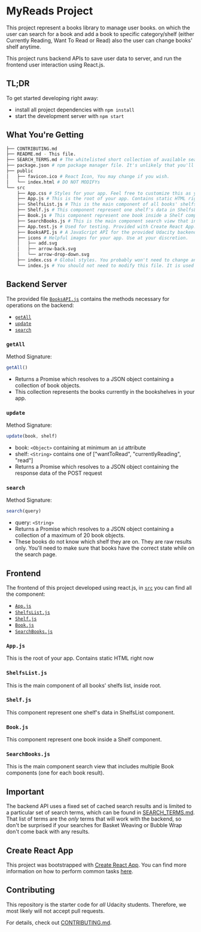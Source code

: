 # MyReads Project

This project represent a books library to manage user books. on which the user can search for a book and add a book to specific category/shelf (either Currently Reading, Want To Read or Read) also the user can change books' shelf anytime.

This project runs backend APIs to save user data to server, and run the frontend user interaction using React.js.

## TL;DR

To get started developing right away:

* install all project dependencies with `npm install`
* start the development server with `npm start`

## What You're Getting
```bash
├── CONTRIBUTING.md
├── README.md - This file.
├── SEARCH_TERMS.md # The whitelisted short collection of available search terms for you to use with your app.
├── package.json # npm package manager file. It's unlikely that you'll need to modify this.
├── public
│   ├── favicon.ico # React Icon, You may change if you wish.
│   └── index.html # DO NOT MODIFYs
└── src
    ├── App.css # Styles for your app. Feel free to customize this as you desire.
    ├── App.js # This is the root of your app. Contains static HTML right now.
    ├── ShelfsList.js # This is the main component of all books' shelfs list, inside root.
    ├── Shelf.js # This component represent one shelf's data in ShelfsList component.
    ├── Book.js # This component represent one book inside a Shelf component.
    ├── SearchBooks.js # This is the main component search view that includes multiple Book components (one for each book result).
    ├── App.test.js # Used for testing. Provided with Create React App. Testing is encouraged, but not required.
    ├── BooksAPI.js # A JavaScript API for the provided Udacity backend. Instructions for the methods are below.
    ├── icons # Helpful images for your app. Use at your discretion.
    │   ├── add.svg
    │   ├── arrow-back.svg
    │   └── arrow-drop-down.svg
    ├── index.css # Global styles. You probably won't need to change anything here.
    └── index.js # You should not need to modify this file. It is used for DOM rendering only.
```

## Backend Server

The provided file [`BooksAPI.js`](src/BooksAPI.js) contains the methods necessary for operations on the backend:

* [`getAll`](#getall)
* [`update`](#update)
* [`search`](#search)

### `getAll`

Method Signature:

```js
getAll()
```

* Returns a Promise which resolves to a JSON object containing a collection of book objects.
* This collection represents the books currently in the bookshelves in your app.

### `update`

Method Signature:

```js
update(book, shelf)
```

* book: `<Object>` containing at minimum an `id` attribute
* shelf: `<String>` contains one of ["wantToRead", "currentlyReading", "read"]  
* Returns a Promise which resolves to a JSON object containing the response data of the POST request

### `search`

Method Signature:

```js
search(query)
```

* query: `<String>`
* Returns a Promise which resolves to a JSON object containing a collection of a maximum of 20 book objects.
* These books do not know which shelf they are on. They are raw results only. You'll need to make sure that books have the correct state while on the search page.


## Frontend
The frontend of this project developed using react.js, in [`src`](src/) you can find all the component:

* [`App.js`](src/App.js)
* [`ShelfsList.js`](src/ShelfsList.js)
* [`Shelf.js`](src/Shelf.js)
* [`Book.js`](src/Book.js)
* [`SearchBooks.js`](src/SearchBooks.js)


### `App.js`
This is the root of your app. Contains static HTML right now

### `ShelfsList.js`
This is the main component of all books' shelfs list, inside root.

### `Shelf.js`
This component represent one shelf's data in ShelfsList component.

### `Book.js`
This component represent one book inside a Shelf component.

### `SearchBooks.js`
This is the main component search view that includes multiple Book components (one for each book result).



## Important
The backend API uses a fixed set of cached search results and is limited to a particular set of search terms, which can be found in [SEARCH_TERMS.md](SEARCH_TERMS.md). That list of terms are the _only_ terms that will work with the backend, so don't be surprised if your searches for Basket Weaving or Bubble Wrap don't come back with any results.

## Create React App

This project was bootstrapped with [Create React App](https://github.com/facebookincubator/create-react-app). You can find more information on how to perform common tasks [here](https://github.com/facebookincubator/create-react-app/blob/master/packages/react-scripts/template/README.md).

## Contributing

This repository is the starter code for _all_ Udacity students. Therefore, we most likely will not accept pull requests.

For details, check out [CONTRIBUTING.md](CONTRIBUTING.md).

